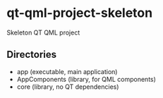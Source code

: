 # qt-qml-project-skeleton

Skeleton QT QML project

## Directories

-   app (executable, main application)
-   AppComponents (library, for QML components)
-   core (library, no QT dependencies)
